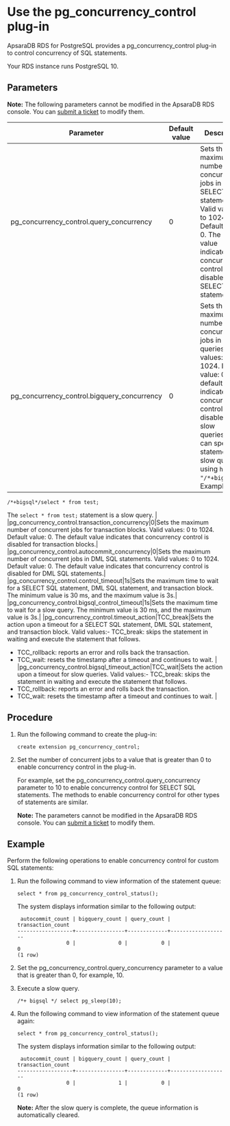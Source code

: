 # Use the pg\_concurrency\_control plug-in

ApsaraDB RDS for PostgreSQL provides a pg\_concurrency\_control plug-in to control concurrency of SQL statements.

Your RDS instance runs PostgreSQL 10.

## Parameters

**Note:** The following parameters cannot be modified in the ApsaraDB RDS console. You can [submit a ticket](https://workorder-intl.console.aliyun.com/#/ticket/createIndex) to modify them.

|Parameter|Default value|Description|
|---------|-------------|-----------|
|pg\_concurrency\_control.query\_concurrency|0|Sets the maximum number of concurrent jobs in SELECT SQL statements. Valid values: 0 to 1024. Default value: 0. The default value indicates that concurrency control is disabled for SELECT SQL statements.|
|pg\_concurrency\_control.bigquery\_concurrency|0|Sets the maximum number of concurrent jobs in slow queries. Valid values: 0 to 1024. Default value: 0. The default value indicates that concurrency control is disabled for slow queries.You can specify a statement as a slow query by using `hint "/*+bigsql*/"`. Example:

```
/*+bigsql*/select * from test;
```

The `select * from test;` statement is a slow query. |
|pg\_concurrency\_control.transaction\_concurrency|0|Sets the maximum number of concurrent jobs for transaction blocks. Valid values: 0 to 1024. Default value: 0. The default value indicates that concurrency control is disabled for transaction blocks.|
|pg\_concurrency\_control.autocommit\_concurrency|0|Sets the maximum number of concurrent jobs in DML SQL statements. Valid values: 0 to 1024. Default value: 0. The default value indicates that concurrency control is disabled for DML SQL statements.|
|pg\_concurrency\_control.control\_timeout|1s|Sets the maximum time to wait for a SELECT SQL statement, DML SQL statement, and transaction block. The minimum value is 30 ms, and the maximum value is 3s.|
|pg\_concurrency\_control.bigsql\_control\_timeout|1s|Sets the maximum time to wait for a slow query. The minimum value is 30 ms, and the maximum value is 3s.|
|pg\_concurrency\_control.timeout\_action|TCC\_break|Sets the action upon a timeout for a SELECT SQL statement, DML SQL statement, and transaction block. Valid values:-   TCC\_break: skips the statement in waiting and execute the statement that follows.
-   TCC\_rollback: reports an error and rolls back the transaction.
-   TCC\_wait: resets the timestamp after a timeout and continues to wait. |
|pg\_concurrency\_control.bigsql\_timeout\_action|TCC\_wait|Sets the action upon a timeout for slow queries. Valid values:-   TCC\_break: skips the statement in waiting and execute the statement that follows.
-   TCC\_rollback: reports an error and rolls back the transaction.
-   TCC\_wait: resets the timestamp after a timeout and continues to wait. |

## Procedure

1.  Run the following command to create the plug-in:

    ```
    create extension pg_concurrency_control;
    ```

2.  Set the number of concurrent jobs to a value that is greater than 0 to enable concurrency control in the plug-in.

    For example, set the pg\_concurrency\_control.query\_concurrency parameter to 10 to enable concurrency control for SELECT SQL statements. The methods to enable concurrency control for other types of statements are similar.

    **Note:** The parameters cannot be modified in the ApsaraDB RDS console. You can [submit a ticket](https://workorder-intl.console.aliyun.com/#/ticket/createIndex) to modify them.


## Example

Perform the following operations to enable concurrency control for custom SQL statements:

1.  Run the following command to view information of the statement queue:

    ```
    select * from pg_concurrency_control_status();
    ```

    The system displays information similar to the following output:

    ```
     autocommit_count | bigquery_count | query_count | transaction_count 
    ------------------+----------------+-------------+-------------------
                    0 |              0 |           0 |                 0 
    (1 row)
    ```

2.  Set the pg\_concurrency\_control.query\_concurrency parameter to a value that is greater than 0, for example, 10.

3.  Execute a slow query.

    ```
    /*+ bigsql */ select pg_sleep(10);
    ```

4.  Run the following command to view information of the statement queue again:

    ```
    select * from pg_concurrency_control_status();
    ```

    The system displays information similar to the following output:

    ```
     autocommit_count | bigquery_count | query_count | transaction_count 
    ------------------+----------------+-------------+-------------------
                    0 |              1 |           0 |                 0 
    (1 row)
    ```

    **Note:** After the slow query is complete, the queue information is automatically cleared.



